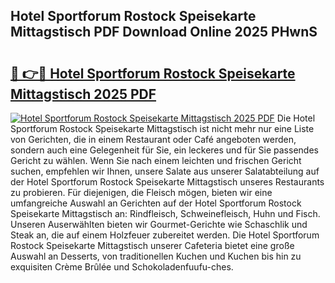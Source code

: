 ## Hotel Sportforum Rostock Speisekarte Mittagstisch PDF Download Online 2025 PHwnS

# <h2><a href="http://gcbmr0.nevu.top/?p=Hotel+Sportforum+Rostock+Speisekarte+Mittagstisch">🔗 👉🔴 Hotel Sportforum Rostock Speisekarte Mittagstisch 2025 PDF</a></h2>

[![Hotel Sportforum Rostock Speisekarte Mittagstisch 2025 PDF](https://i.imgur.com/dBaPXMq.png)](http://gcbmr0.nevu.top/?p=Hotel+Sportforum+Rostock+Speisekarte+Mittagstisch)
Die Hotel Sportforum Rostock Speisekarte Mittagstisch ist nicht mehr nur eine Liste von Gerichten, die in einem Restaurant oder Café angeboten werden, sondern auch eine Gelegenheit für Sie, ein leckeres und für Sie passendes Gericht zu wählen. Wenn Sie nach einem leichten und frischen Gericht suchen, empfehlen wir Ihnen, unsere Salate aus unserer Salatabteilung auf der Hotel Sportforum Rostock Speisekarte Mittagstisch unseres Restaurants zu probieren. Für diejenigen, die Fleisch mögen, bieten wir eine umfangreiche Auswahl an Gerichten auf der Hotel Sportforum Rostock Speisekarte Mittagstisch an: Rindfleisch, Schweinefleisch, Huhn und Fisch. Unseren Auserwählten bieten wir Gourmet-Gerichte wie Schaschlik und Steak an, die auf einem Holzfeuer zubereitet werden. Die Hotel Sportforum Rostock Speisekarte Mittagstisch unserer Cafeteria bietet eine große Auswahl an Desserts, von traditionellen Kuchen und Kuchen bis hin zu exquisiten Crème Brûlée und Schokoladenfuufu-ches.
